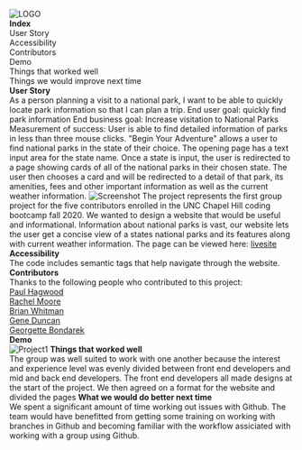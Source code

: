 ![LOGO](https://user-images.githubusercontent.com/68473729/96349414-78e28680-107d-11eb-9b82-ef17715b042a.png)<br>
**Index**<br>
User Story<br>
Accessibility<br>
Contributors<br>
Demo<br>
Things that worked well<br>
Things we would improve next time<br>
**User Story**<br>
As a person planning a visit to a national park, I want to be able to quickly locate park information so that I can plan a trip. End user goal: quickly find park information End business goal: Increase visitation to National Parks  Measurement of success: User is able to find detailed information of parks in less than three mouse clicks.
"Begin Your Adventure" allows a user to find national parks in the state of their choice. The opening page has a text input area for the state name.
Once a state is input, the user is redirected to a page showing cards of all of the national parks in their chosen state. The user then chooses a card and will be redirected to a detail of that park, its amenities, fees and other important information as well as the current weather information.
![Screenshot](https://user-images.githubusercontent.com/68473729/96349435-97488200-107d-11eb-88c0-f5dcf88c54de.jpg)
The project represents the first group project for the five contributors enrolled in the UNC Chapel Hill coding bootcamp fall 2020. We wanted to design a website that would be useful and informational. Information about national parks is vast, our website lets the user get a concise view of a states national parks and its features along with current weather information. The page can be viewed here: [livesite](https://betterbusinessbrian.github.io/Project-1/)
**Accessibility**<br>
The code includes semantic tags that help navigate through the website.
**Contributors**<br>
Thanks to the following people who contributed to this project:<br>
[Paul Hagwood](https://pmhagwood.github.io/portfolio/)<br>
[Rachel Moore](https://rachelmoore2020.github.io/Rachel-Moore-Portfolio/)<br>
[Brian Whitman](https://github.com/BetterBusinessBrian)<br>
[Gene Duncan](https://duncangw1.github.io/ResponsivePortfolio/)<br>
[Georgette Bondarek](https://georgettebondarek.github.io/ResponsivePortfolio/)<br>
**Demo**<br>
![Project1](https://user-images.githubusercontent.com/68473729/96350002-30c56300-1081-11eb-980e-0cf8ca76a977.gif)
**Things that worked well**<br>
The group was well suited to work with one another because the interest and experience level was evenly divided between front end developers and mid and back end developers. The front end developers all made designs at the start of the project. We then agreed on a format for the website and divided the pages 
**What we would do better next time**<br>
We spent a significant amount of time working out issues with Github. The team would have benefitted from getting some training on working with branches in Github and becoming familiar with the workflow assiciated with working with a group using Github.